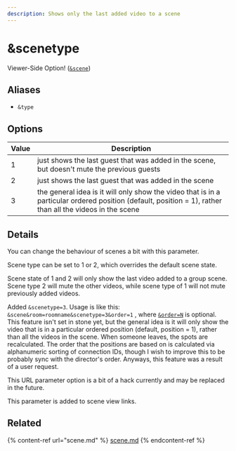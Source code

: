 ```yaml
---
description: Shows only the last added video to a scene
---
```


# \&scenetype

Viewer-Side Option! ([`&scene`](scene.md))

## Aliases

* `&type`

## Options

| Value | Description                                                                                                                                               |
| ----- | --------------------------------------------------------------------------------------------------------------------------------------------------------- |
| 1     | just shows the last guest that was added in the scene, but doesn't mute the previous guests                                                               |
| 2     | just shows the last guest that was added in the scene                                                                                                     |
| 3     | the general idea is it will only show the video that is in a particular ordered position (default, position = 1), rather than all the videos in the scene |

## Details

You can change the behaviour of scenes a bit with this parameter.

Scene type can be set to 1 or 2, which overrides the default scene state.

Scene state of 1 and 2 will only show the last video added to a group scene. Scene type 2 will mute the other videos, while scene type of 1 will not mute previously added videos.

Added `&scenetype=3`. Usage is like this: `&scene&room=roomname&scenetype=3&order=1` , where [`&order=N`](../../source-settings/order.md) is optional. This feature isn't set in stone yet, but the general idea is it will only show the video that is in a particular ordered position (default, position = 1), rather than all the videos in the scene. When someone leaves, the spots are recalculated. The order that the positions are based on is calculated via alphanumeric sorting of connection IDs, though I wish to improve this to be probably sync with the director's order. Anyways, this feature was a result of a user request.

This URL parameter option is a bit of a hack currently and may be replaced in the future.

This parameter is added to scene view links.

## Related

{% content-ref url="scene.md" %}
[scene.md](scene.md)
{% endcontent-ref %}
